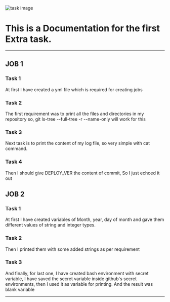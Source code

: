 <img src="https://blog.optimalworkshop.com/wp-content/uploads/2020/06/Understanding-top-tasks.png" alt="task image"> 


<h1>This is a Documentation for the first Extra task.</h1>

<hr>

<h2><b>JOB 1</b></h2>


<h3>Task 1</h3>
At first I have created a yml file which is required for creating jobs

<h3>Task 2</h3>
The first requirement was to print all the files and directories in my repository so, git ls-tree --full-tree -r --name-only will work for this

<h3>Task 3</h3>
Next task is to print the content of my log file, so very simple with cat command.

<h3>Task 4</h3>
Then I should give DEPLOY_VER the content of commit, So I just echoed it out


<h2><b>JOB 2</b></h2>

<h3>Task 1</h3>
At first I have created variables of Month, year, day of month and gave them different values of string and integer types.

<h3>Task 2</h3>
Then I printed them with some added strings as per requirement

<h3>Task 3</h3>
And finally, for last one, I have created bash environment with secret variable, I have saved the secret variable inside github's secret environments, then I used it as variable for printing. And the result was blank variable

<hr>
